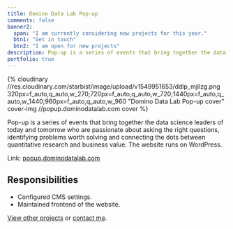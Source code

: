 ```yaml
---
title: Domino Data Lab Pop-up
comments: false
banner2:
  span: "I am currently considering new projects for this year."
  btn1: "Get in touch"
  btn2: "I am open for new projects"
description: Pop-up is a series of events that bring together the data science leaders of today and tomorrow who are passionate about asking the right questions, identifying problems worth solving, and connecting the dots between quantitative research and business value.
portfolio: true
---
```


{% cloudinary //res.cloudinary.com/starbist/image/upload/v1549951653/ddlp_mjllzg.png 320px=f_auto,q_auto,w_270;720px=f_auto,q_auto,w_720;1440px=f_auto,q_auto,w_1440;960px=f_auto,q_auto,w_960 "Domino Data Lab Pop-up cover" cover-img //popup.dominodatalab.com cover %}

Pop-up is a series of events that bring together the data science leaders of today and tomorrow who are passionate about asking the right questions, identifying problems worth solving and connecting the dots between quantitative research and business value. The website runs on WordPress.

Link: [popup.dominodatalab.com](//popup.dominodatalab.com)

## Responsibilities

- Configured CMS settings.
- Maintained frontend of the website.

[View other projects](/portfolio/) or [contact me](/about-me/).
